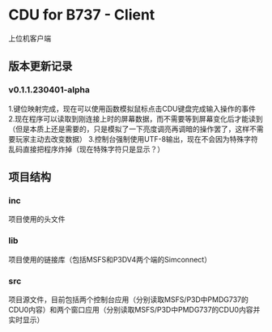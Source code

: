 # CDU for B737 - Client
上位机客户端

## 版本更新记录
### v0.1.1.230401-alpha
1.键位映射完成，现在可以使用函数模拟鼠标点击CDU键盘完成输入操作的事件  
2.现在程序可以读取到刚连接上时的屏幕数据，而不需要等到屏幕变化后才能读到（但是本质上还是需要的，只是模拟了一下亮度调亮再调暗的操作罢了，这样不需要玩家主动去改变数据）
3.控制台强制使用UTF-8输出，现在不会因为特殊字符乱码直接把程序炸掉（现在特殊字符只是显示？）

## 项目结构

### inc
项目使用的头文件
### lib
项目使用的链接库（包括MSFS和P3DV4两个端的Simconnect）
### src
项目源文件，目前包括两个控制台应用（分别读取MSFS/P3D中PMDG737的CDU0内容）和两个窗口应用（分别读取MSFS/P3D中PMDG737的CDU0内容并实时显示）

